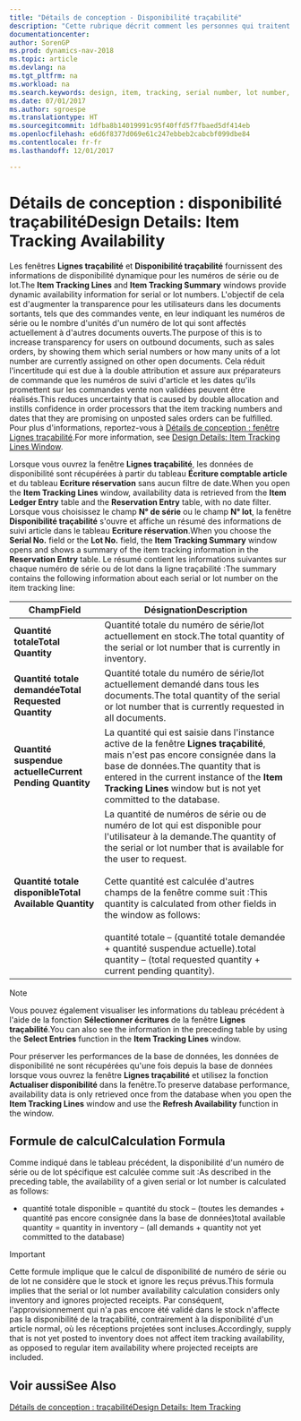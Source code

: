 ```yaml
---
title: "Détails de conception - Disponibilité traçabilité"
description: "Cette rubrique décrit comment les personnes qui traitent les commandes peuvent se baser sur la disponibilité des numéros de série ou de lot."
documentationcenter: 
author: SorenGP
ms.prod: dynamics-nav-2018
ms.topic: article
ms.devlang: na
ms.tgt_pltfrm: na
ms.workload: na
ms.search.keywords: design, item, tracking, serial number, lot number, outbound documents
ms.date: 07/01/2017
ms.author: sgroespe
ms.translationtype: HT
ms.sourcegitcommit: 1dfba8b14019991c95f40ffd5f7fbaed5df414eb
ms.openlocfilehash: e6d6f8377d069e61c247ebbeb2cabcbf099dbe84
ms.contentlocale: fr-fr
ms.lasthandoff: 12/01/2017

---
```

# <a name="design-details-item-tracking-availability"></a><span data-ttu-id="5f1ca-103">Détails de conception : disponibilité traçabilité</span><span class="sxs-lookup"><span data-stu-id="5f1ca-103">Design Details: Item Tracking Availability</span></span>
<span data-ttu-id="5f1ca-104">Les fenêtres **Lignes traçabilité** et **Disponibilité traçabilité** fournissent des informations de disponibilité dynamique pour les numéros de série ou de lot.</span><span class="sxs-lookup"><span data-stu-id="5f1ca-104">The **Item Tracking Lines** and **Item Tracking Summary** windows provide dynamic availability information for serial or lot numbers.</span></span> <span data-ttu-id="5f1ca-105">L'objectif de cela est d'augmenter la transparence pour les utilisateurs dans les documents sortants, tels que des commandes vente, en leur indiquant les numéros de série ou le nombre d'unités d'un numéro de lot qui sont affectés actuellement à d'autres documents ouverts.</span><span class="sxs-lookup"><span data-stu-id="5f1ca-105">The purpose of this is to increase transparency for users on outbound documents, such as sales orders, by showing them which serial numbers or how many units of a lot number are currently assigned on other open documents.</span></span> <span data-ttu-id="5f1ca-106">Cela réduit l'incertitude qui est due à la double attribution et assure aux préparateurs de commande que les numéros de suivi d'article et les dates qu'ils promettent sur les commandes vente non validées peuvent être réalisés.</span><span class="sxs-lookup"><span data-stu-id="5f1ca-106">This reduces uncertainty that is caused by double allocation and instills confidence in order processors that the item tracking numbers and dates that they are promising on unposted sales orders can be fulfilled.</span></span> <span data-ttu-id="5f1ca-107">Pour plus d'informations, reportez\-vous à [Détails de conception : fenêtre Lignes traçabilité](design-details-item-tracking-lines-window.md).</span><span class="sxs-lookup"><span data-stu-id="5f1ca-107">For more information, see [Design Details: Item Tracking Lines Window](design-details-item-tracking-lines-window.md).</span></span>  
  
<span data-ttu-id="5f1ca-108">Lorsque vous ouvrez la fenêtre **Lignes traçabilité**, les données de disponibilité sont récupérées à partir du tableau **Écriture comptable article** et du tableau **Ecriture réservation** sans aucun filtre de date.</span><span class="sxs-lookup"><span data-stu-id="5f1ca-108">When you open the **Item Tracking Lines** window, availability data is retrieved from the **Item Ledger Entry** table and the **Reservation Entry** table, with no date filter.</span></span> <span data-ttu-id="5f1ca-109">Lorsque vous choisissez le champ **N° de série** ou le champ **N° lot**, la fenêtre **Disponibilité traçabilité** s'ouvre et affiche un résumé des informations de suivi article dans le tableau **Ecriture réservation**.</span><span class="sxs-lookup"><span data-stu-id="5f1ca-109">When you choose the **Serial No.** field or the **Lot No.** field, the **Item Tracking Summary** window opens and shows a summary of the item tracking information in the **Reservation Entry** table.</span></span> <span data-ttu-id="5f1ca-110">Le résumé contient les informations suivantes sur chaque numéro de série ou de lot dans la ligne traçabilité :</span><span class="sxs-lookup"><span data-stu-id="5f1ca-110">The summary contains the following information about each serial or lot number on the item tracking line:</span></span>  
  
|<span data-ttu-id="5f1ca-111">Champ</span><span class="sxs-lookup"><span data-stu-id="5f1ca-111">Field</span></span>|<span data-ttu-id="5f1ca-112">Désignation</span><span class="sxs-lookup"><span data-stu-id="5f1ca-112">Description</span></span>|  
|---------------------------------|---------------------------------------|  
|<span data-ttu-id="5f1ca-113">**Quantité totale**</span><span class="sxs-lookup"><span data-stu-id="5f1ca-113">**Total Quantity**</span></span>|<span data-ttu-id="5f1ca-114">Quantité totale du numéro de série/lot actuellement en stock.</span><span class="sxs-lookup"><span data-stu-id="5f1ca-114">The total quantity of the serial or lot number that is currently in inventory.</span></span>|  
|<span data-ttu-id="5f1ca-115">**Quantité totale demandée**</span><span class="sxs-lookup"><span data-stu-id="5f1ca-115">**Total Requested Quantity**</span></span>|<span data-ttu-id="5f1ca-116">Quantité totale du numéro de série/lot actuellement demandé dans tous les documents.</span><span class="sxs-lookup"><span data-stu-id="5f1ca-116">The total quantity of the serial or lot number that is currently requested in all documents.</span></span>|  
|<span data-ttu-id="5f1ca-117">**Quantité suspendue actuelle**</span><span class="sxs-lookup"><span data-stu-id="5f1ca-117">**Current Pending Quantity**</span></span>|<span data-ttu-id="5f1ca-118">La quantité qui est saisie dans l'instance active de la fenêtre **Lignes traçabilité**, mais n'est pas encore consignée dans la base de données.</span><span class="sxs-lookup"><span data-stu-id="5f1ca-118">The quantity that is entered in the current instance of the **Item Tracking Lines** window but is not yet committed to the database.</span></span>|  
|<span data-ttu-id="5f1ca-119">**Quantité totale disponible**</span><span class="sxs-lookup"><span data-stu-id="5f1ca-119">**Total Available Quantity**</span></span>|<span data-ttu-id="5f1ca-120">La quantité de numéros de série ou de numéro de lot qui est disponible pour l'utilisateur à la demande.</span><span class="sxs-lookup"><span data-stu-id="5f1ca-120">The quantity of the serial or lot number that is available for the user to request.</span></span><br /><br /> <span data-ttu-id="5f1ca-121">Cette quantité est calculée d'autres champs de la fenêtre comme suit :</span><span class="sxs-lookup"><span data-stu-id="5f1ca-121">This quantity is calculated from other fields in the window as follows:</span></span><br /><br /> <span data-ttu-id="5f1ca-122">quantité totale – (quantité totale demandée + quantité suspendue actuelle).</span><span class="sxs-lookup"><span data-stu-id="5f1ca-122">total quantity – (total requested quantity + current pending quantity).</span></span>|  
  
> [!NOTE]  
>  <span data-ttu-id="5f1ca-123">Vous pouvez également visualiser les informations du tableau précédent à l'aide de la fonction **Sélectionner écritures** de la fenêtre **Lignes traçabilité**.</span><span class="sxs-lookup"><span data-stu-id="5f1ca-123">You can also see the information in the preceding table by using the **Select Entries** function in the **Item Tracking Lines** window.</span></span>  
  
<span data-ttu-id="5f1ca-124">Pour préserver les performances de la base de données, les données de disponibilité ne sont récupérées qu'une fois depuis la base de données lorsque vous ouvrez la fenêtre **Lignes traçabilité** et utilisez la fonction **Actualiser disponibilité** dans la fenêtre.</span><span class="sxs-lookup"><span data-stu-id="5f1ca-124">To preserve database performance, availability data is only retrieved once from the database when you open the **Item Tracking Lines** window and use the **Refresh Availability** function in the window.</span></span>  
  
## <a name="calculation-formula"></a><span data-ttu-id="5f1ca-125">Formule de calcul</span><span class="sxs-lookup"><span data-stu-id="5f1ca-125">Calculation Formula</span></span>  
<span data-ttu-id="5f1ca-126">Comme indiqué dans le tableau précédent, la disponibilité d'un numéro de série ou de lot spécifique est calculée comme suit :</span><span class="sxs-lookup"><span data-stu-id="5f1ca-126">As described in the preceding table, the availability of a given serial or lot number is calculated as follows:</span></span>  
  
* <span data-ttu-id="5f1ca-127">quantité totale disponible = quantité du stock – (toutes les demandes + quantité pas encore consignée dans la base de données)</span><span class="sxs-lookup"><span data-stu-id="5f1ca-127">total available quantity = quantity in inventory – (all demands + quantity not yet committed to the database)</span></span>  
  
> [!IMPORTANT]  
>  <span data-ttu-id="5f1ca-128">Cette formule implique que le calcul de disponibilité de numéro de série ou de lot ne considère que le stock et ignore les reçus prévus.</span><span class="sxs-lookup"><span data-stu-id="5f1ca-128">This formula implies that the serial or lot number availability calculation considers only inventory and ignores projected receipts.</span></span> <span data-ttu-id="5f1ca-129">Par conséquent, l'approvisionnement qui n'a pas encore été validé dans le stock n'affecte pas la disponibilité de la traçabilité, contrairement à la disponibilité d'un article normal, où les réceptions projetées sont incluses.</span><span class="sxs-lookup"><span data-stu-id="5f1ca-129">Accordingly, supply that is not yet posted to inventory does not affect item tracking availability, as opposed to regular item availability where projected receipts are included.</span></span>  
  
## <a name="see-also"></a><span data-ttu-id="5f1ca-130">Voir aussi</span><span class="sxs-lookup"><span data-stu-id="5f1ca-130">See Also</span></span>  
[<span data-ttu-id="5f1ca-131">Détails de conception : traçabilité</span><span class="sxs-lookup"><span data-stu-id="5f1ca-131">Design Details: Item Tracking</span></span>](design-details-item-tracking.md)
